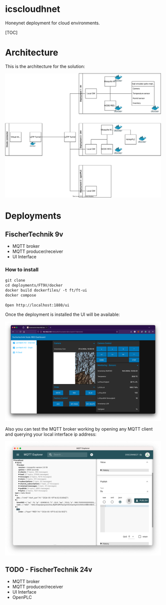 # icscloudhnet
Honeynet deployment for cloud environments.

[TOC]

# Architecture

This is the architecture for the solution:

![architecture](/doc/images/architecture.drawio.svg "Architecture")



# Deployments

## FischerTechnik 9v

- MQTT broker
- MQTT producer/receiver
- UI Interface

### How to install

    git clone 
    cd deployments/FT9V/docker
    docker build dockerfiles/ -t ft/ft-ui
    docker compose

    Open http://localhost:1880/ui

Once the deployment is installed the UI will be available:

![UserInterface](/doc/images/ui.png "UI")

Also you can test the MQTT broker working by opening any MQTT client and querying your local interface ip address:

![UserInterface](/doc/images/mqtt_client.png "UI")



## TODO - FischerTechnik 24v

- MQTT broker
- MQTT producer/receiver
- UI Interface
- OpenPLC